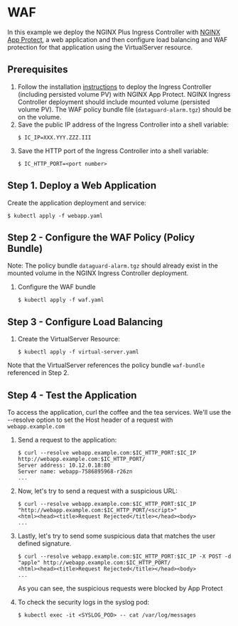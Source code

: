 # WAF

In this example we deploy the NGINX Plus Ingress Controller with [NGINX App Protect](https://www.nginx.com/products/nginx-app-protect/), a web application and then configure load balancing and WAF protection for that application using the VirtualServer resource.

## Prerequisites

1. Follow the installation [instructions](https://docs.nginx.com/nginx-ingress-controller/installation) to deploy the Ingress Controller (including persisted volume PV) with NGINX App Protect. NGINX Ingress Controller deployment should include mounted volume (persisted volume PV). The WAF policy bundle file (```dataguard-alarm.tgz```) should be on the volume.
1. Save the public IP address of the Ingress Controller into a shell variable:
    ```
    $ IC_IP=XXX.YYY.ZZZ.III
    ```
1. Save the HTTP port of the Ingress Controller into a shell variable:
    ```
    $ IC_HTTP_PORT=<port number>
    ```

## Step 1. Deploy a Web Application

Create the application deployment and service:
```
$ kubectl apply -f webapp.yaml
```

## Step 2 - Configure the WAF Policy (Policy Bundle)

Note: The policy bundle ```dataguard-alarm.tgz``` should already exist in the mounted volume in the NGINX Ingress Controller deployment.


1. Configure the WAF bundle
    ```
    $ kubectl apply -f waf.yaml
    ```

## Step 3 - Configure Load Balancing

1. Create the VirtualServer Resource:
    ```
    $ kubectl apply -f virtual-server.yaml
    ```

Note that the VirtualServer references the policy bundle `waf-bundle` referenced in Step 2.

## Step 4 - Test the Application

To access the application, curl the coffee and the tea services. We'll use the --resolve option to set the Host header of a request with `webapp.example.com`

1. Send a request to the application:
    ```
    $ curl --resolve webapp.example.com:$IC_HTTP_PORT:$IC_IP http://webapp.example.com:$IC_HTTP_PORT/
    Server address: 10.12.0.18:80
    Server name: webapp-7586895968-r26zn
    ...
    ```

1. Now, let's try to send a request with a suspicious URL:
    ```
    $ curl --resolve webapp.example.com:$IC_HTTP_PORT:$IC_IP "http://webapp.example.com:$IC_HTTP_PORT/<script>"
    <html><head><title>Request Rejected</title></head><body>
    ...
    ```
1. Lastly, let's try to send some suspicious data that matches the user defined signature.
    ```
    $ curl --resolve webapp.example.com:$IC_HTTP_PORT:$IC_IP -X POST -d "apple" http://webapp.example.com:$IC_HTTP_PORT/
    <html><head><title>Request Rejected</title></head><body>
    ...
    ```
    As you can see, the suspicious requests were blocked by App Protect

1. To check the security logs in the syslog pod:
    ```
    $ kubectl exec -it <SYSLOG_POD> -- cat /var/log/messages
    ```
